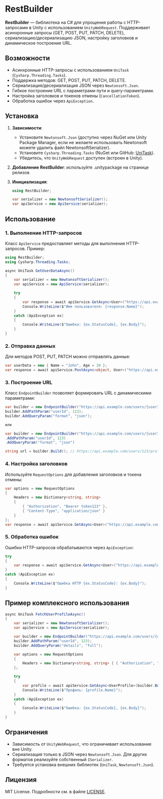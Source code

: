 # RestBuilder

**RestBuilder** — библиотека на C# для упрощения работы с HTTP-запросами в Unity с использованием `UnityWebRequest`. Поддерживает асинхронные запросы (GET, POST, PUT, PATCH, DELETE), сериализацию/десериализацию JSON, настройку заголовков и динамическое построение URL.

## Возможности

- Асинхронные HTTP-запросы с использованием `UniTask` (`Cysharp.Threading.Tasks`).
- Поддержка методов: GET, POST, PUT, PATCH, DELETE.
- Сериализация/десериализация JSON через `Newtonsoft.Json`.
- Гибкое построение URL с параметрами пути и query-параметрами.
- Настройка заголовков и токенов отмены (`CancellationToken`).
- Обработка ошибок через `ApiException`.

## Установка

1. **Зависимости**:
   - Установите `Newtonsoft.Json` (доступно через NuGet или Unity Package Manager, если не желаете использовать Newtonsoft можете удалить файл NewtonsoftSerializer).
   - Установите `Cysharp.Threading.Tasks` (NuGet или GitHub: [UniTask](https://github.com/Cysharp/UniTask)).
   - Убедитесь, что `UnityWebRequest` доступен (встроен в Unity).

2. **Добавление RestBuilder**:
   используйте .unitypackage на странице релизов

3. **Инициализация**:
   ```csharp
   using RestBuilder;

   var serializer = new NewtonsoftSerializer();
   var apiService = new ApiService(serializer);
   ```

## Использование

### 1. Выполнение HTTP-запросов

Класс `ApiService` предоставляет методы для выполнения HTTP-запросов. Пример:

```csharp
using RestBuilder;
using Cysharp.Threading.Tasks;

async UniTask GetUserDataAsync()
{
    var serializer = new NewtonsoftSerializer();
    var apiService = new ApiService(serializer);

    try
    {
        var response = await apiService.GetAsync<User>("https://api.example.com/users/123");
        Console.WriteLine($"Имя пользователя: {response.Name}");
    }
    catch (ApiException ex)
    {
        Console.WriteLine($"Ошибка: {ex.StatusCode}, {ex.Body}");
    }
}
```

### 2. Отправка данных

Для методов POST, PUT, PATCH можно отправлять данные:

```csharp
var userData = new { Name = "John", Age = 30 };
var response = await apiService.PostAsync<object, User>("https://api.example.com/users", userData);
```

### 3. Построение URL

Класс `EndpointBuilder` позволяет формировать URL с динамическими параметрами:

```csharp
var builder = new EndpointBuilder("https://api.example.com/users/{userId}/profile");
builder.AddPathParam("userId", 123);
builder.AddQueryParam("format", "json");

или

var builder = new EndpointBuilder("https://api.example.com/users/{userId}/profile")
.AddPathParam("userId", 123)
.AddQueryParam("format", "json")

string url = builder.Build(); // https://api.example.com/users/123/profile?format=json
```

### 4. Настройка заголовков

Используйте `RequestOptions` для добавления заголовков и токена отмены:

```csharp
var options = new RequestOptions
{
    Headers = new Dictionary<string, string>
    {
        { "Authorization", "Bearer token123" },
        { "Content-Type", "application/json" }
    }
};
var response = await apiService.GetAsync<User>("https://api.example.com/users/123", options);
```

### 5. Обработка ошибок

Ошибки HTTP-запросов обрабатываются через `ApiException`:

```csharp
try
{
    var response = await apiService.GetAsync<User>("https://api.example.com/invalid");
}
catch (ApiException ex)
{
    Console.WriteLine($"Ошибка HTTP {ex.StatusCode}: {ex.Body}");
}
```

## Пример комплексного использования

```csharp
async UniTask FetchUserProfileAsync()
{
    var serializer = new NewtonsoftSerializer();
    var apiService = new ApiService(serializer);

    var builder = new EndpointBuilder("https://api.example.com/users/{userId}/profile");
    builder.AddPathParam("userId", 123);
    builder.AddQueryParam("details", "full");

    var options = new RequestOptions
    {
        Headers = new Dictionary<string, string> { { "Authorization", "Bearer token123" } }
    };

    try
    {
        var profile = await apiService.GetAsync<UserProfile>(builder.Build(), options);
        Console.WriteLine($"Профиль: {profile.Name}");
    }
    catch (ApiException ex)
    {
        Console.WriteLine($"Ошибка: {ex.StatusCode}, {ex.Body}");
    }
}
```

## Ограничения

- Зависимость от `UnityWebRequest`, что ограничивает использование вне Unity.
- Сериализация только в JSON через `Newtonsoft.Json`. Для других форматов реализуйте собственный `ISerializer`.
- Требуется установка внешних библиотек (`UniTask`, `Newtonsoft.Json`).

## Лицензия

MIT License. Подробности см. в файле [LICENSE](LICENSE).
